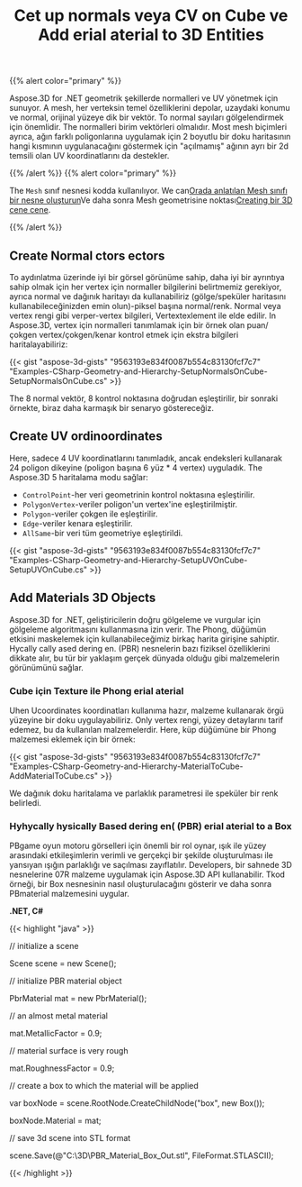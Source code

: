 ﻿---
title: Cet up normals veya CV on Cube ve Add erial aterial to 3D Entities
type: docs
weight: 20
url: /tr/net/set-up-normals-or-uv-on-the-cube-and-add-material-to-3d-entities/
description: HAspose.3D yılında bir ağ üzerinde normaller veya uv verileri oluşturmak için.
---
{{% alert color="primary" %}}

Aspose.3D for .NET geometrik şekillerde normalleri ve UV yönetmek için sunuyor. A mesh, her verteksin temel özelliklerini depolar, uzaydaki konumu ve normal, orijinal yüzeye dik bir vektör. To normal sayıları gölgelendirmek için önemlidir. The normalleri birim vektörleri olmalıdır. Most mesh biçimleri ayrıca, ağın farklı poligonlarına uygulamak için 2 boyutlu bir doku haritasının hangi kısmının uygulanacağını göstermek için "açılmamış" ağının ayrı bir 2d temsili olan UV koordinatlarını da destekler.

{{% /alert %}} {{% alert color="primary" %}}

The `Mesh` sınıf nesnesi kodda kullanılıyor. We can[Orada anlatılan Mesh sınıfı bir nesne oluşturun](/3d/tr/net/create-3d-mesh-and-scene/)Ve daha sonra Mesh geometrisine noktası[Creating bir 3D cene cene](/3d/tr/net/create-3d-mesh-and-scene/).

{{% /alert %}}
## **Create Normal ctors ectors**
To aydınlatma üzerinde iyi bir görsel görünüme sahip, daha iyi bir ayrıntıya sahip olmak için her vertex için normaller bilgilerini belirtmemiz gerekiyor, ayrıca normal ve dağınık haritayı da kullanabiliriz (gölge/speküler haritasını kullanabileceğinizden emin olun)-piksel başına normal/renk. Normal veya vertex rengi gibi verper-vertex bilgileri, Vertextexlement ile elde edilir. In Aspose.3D, vertex için normalleri tanımlamak için bir örnek olan puan/çokgen vertex/çokgen/kenar kontrol etmek için ekstra bilgileri haritalayabiliriz:

{{< gist "aspose-3d-gists" "9563193e834f0087b554c83130fcf7c7" "Examples-CSharp-Geometry-and-Hierarchy-SetupNormalsOnCube-SetupNormalsOnCube.cs" >}}

The 8 normal vektör, 8 kontrol noktasına doğrudan eşleştirilir, bir sonraki örnekte, biraz daha karmaşık bir senaryo göstereceğiz.
## **Create UV ordinoordinates**
Here, sadece 4 UV koordinatlarını tanımladık, ancak endeksleri kullanarak 24 poligon dikeyine (poligon başına 6 yüz * 4 vertex) uyguladık.
The Aspose.3D 5 haritalama modu sağlar:

- `ControlPoint`-her veri geometrinin kontrol noktasına eşleştirilir.
- `PolygonVertex`-veriler poligon'un vertex'ine eşleştirilmiştir.
- `Polygon`-veriler çokgen ile eşleştirilir.
- `Edge`-veriler kenara eşleştirilir.
- `AllSame`-bir veri tüm geometriye eşleştirildi.



{{< gist "aspose-3d-gists" "9563193e834f0087b554c83130fcf7c7" "Examples-CSharp-Geometry-and-Hierarchy-SetupUVOnCube-SetupUVOnCube.cs" >}}
## **Add Materials 3D Objects**
Aspose.3D for .NET, geliştiricilerin doğru gölgeleme ve vurgular için gölgeleme algoritmasını kullanmasına izin verir. The Phong, düğümün etkisini maskelemek için kullanabileceğimiz birkaç harita girişine sahiptir. Hycally cally ased dering en. (PBR) nesnelerin bazı fiziksel özelliklerini dikkate alır, bu tür bir yaklaşım gerçek dünyada olduğu gibi malzemelerin görünümünü sağlar.
### **Cube için Texture ile Phong erial aterial**
Uhen Ucoordinates koordinatları kullanıma hazır, malzeme kullanarak örgü yüzeyine bir doku uygulayabiliriz. Only vertex rengi, yüzey detaylarını tarif edemez, bu da kullanılan malzemelerdir. Here, küp düğümüne bir Phong malzemesi eklemek için bir örnek:

{{< gist "aspose-3d-gists" "9563193e834f0087b554c83130fcf7c7" "Examples-CSharp-Geometry-and-Hierarchy-MaterialToCube-AddMaterialToCube.cs" >}}

We dağınık doku haritalama ve parlaklık parametresi ile speküler bir renk belirledi.
### **Hyhycally hysically Based dering en( (PBR) erial aterial to a Box**
PBgame oyun motoru görselleri için önemli bir rol oynar, ışık ile yüzey arasındaki etkileşimlerin verimli ve gerçekçi bir şekilde oluşturulması ile yansıyan ışığın parlaklığı ve saçılması zayıflatılır. Developers, bir sahnede 3D nesnelerine 07R malzeme uygulamak için Aspose.3D API kullanabilir. Tkod örneği, bir Box nesnesinin nasıl oluşturulacağını gösterir ve daha sonra PBmaterial malzemesini uygular.

**.NET, C#**

{{< highlight "java" >}}

 // initialize a scene

Scene scene = new Scene();

// initialize PBR material object

PbrMaterial mat = new PbrMaterial();

// an almost metal material

mat.MetallicFactor = 0.9;

// material surface is very rough

mat.RoughnessFactor = 0.9;

// create a box to which the material will be applied

var boxNode = scene.RootNode.CreateChildNode("box", new Box());

boxNode.Material = mat;

// save 3d scene into STL format

scene.Save(@"C:\3D\PBR_Material_Box_Out.stl", FileFormat.STLASCII);

{{< /highlight >}}

